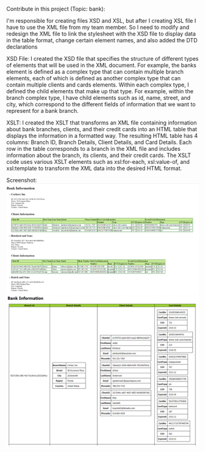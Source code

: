 Contribute in this project (Topic: bank):

I'm responsible for creating files XSD and XSL, but after I creating XSL file I have to use the XML file from my team member. So I need to modify and redesign the XML file to link the stylesheet with the XSD file to display data in the table format, change certain element names, and also added the DTD declarations

XSD File:
I created the XSD file that specifies the structure of different types of elements that will be used in the XML document. For example, the banks element is defined as a complex type that can contain multiple branch elements, each of which is defined as another complex type that can contain multiple clients and cards elements. 
Within each complex type, I defined the child elements that make up that type. For example, within the branch complex type, I have child elements such as id, name, street, and city, which correspond to the different fields of information that we want to represent for a bank branch.

XSLT:
I created the XSLT that transforms an XML file containing information about bank branches, clients, and their credit cards into an HTML table that displays the information in a formatted way. The resulting HTML table has 4 columns: Branch ID, Branch Details, Client Details, and Card Details. Each row in the table corresponds to a branch in the XML file and includes information about the branch, its clients, and their credit cards. The XSLT code uses various XSLT elements such as xsl:for-each, xsl:value-of, and xsl:template to transform the XML data into the desired HTML format.


Screenshot:
![image info](../project-1/assets/HTML_Output.png)
![image info](../project-1/assets/XML_Output.png)